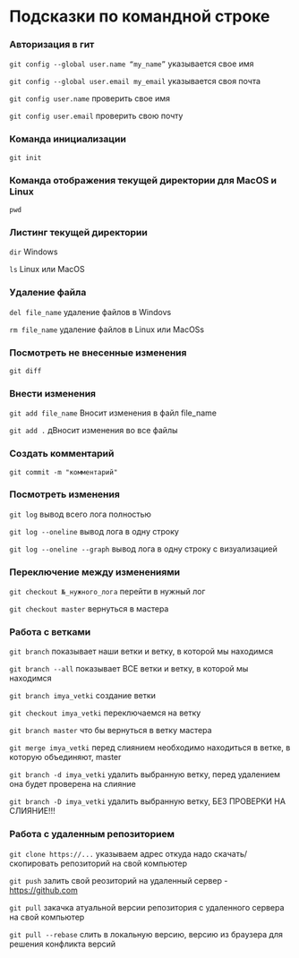 # Подсказки по командной строке

### Авторизация в гит

```git config --global user.name “my_name”``` указывается свое имя

```git config --global user.email my_email``` указывается своя почта

```git config user.name``` проверить свое имя

```git config user.email``` проверить свою почту


### Команда инициализации 
```git init```

### Команда отображения текущей директории для MacOS и Linux
```pwd```

### Листинг текущей директории
```dir``` Windows

```ls``` Linux или MacOS

### Удаление файла
```del file_name``` удаление файлов в Windovs

```rm file_name``` удаление файлов в Linux или MacOSs


### Посмотреть не внесенные изменения
```git diff```

### Внести изменения
```git add file_name``` Вносит изменения в файл file_name

```git add .``` дВносит изменения во все файлы

### Создать комментарий
```git commit -m "комментарий"```

### Посмотреть изменения
```git log``` вывод всего лога полностью

```git log --oneline``` вывод лога в одну строку

```git log --oneline --graph``` вывод лога в одну строку с визуализацией

### Переключение между изменениями
```git checkout №_нужного_лога``` перейти в нужный лог

```git checkout master``` вернуться в мастера

### Работа с ветками
```git branch``` показывает наши ветки и ветку, в которой мы находимся

```git branch --all``` показывает ВСЕ ветки и ветку, в которой мы находимся

```git branch imya_vetki``` создание ветки

```git checkout imya_vetki``` переключаемся на ветку

```git branch master``` что бы вернуться в ветку мастера

```git merge imya_vetki``` перед слиянием необходимо находиться в ветке, в которую объединяют, master

```git branch -d imya_vetki``` удалить выбранную ветку, перед удалением она будет проверена на слияние

```git branch -D imya_vetki``` удалить выбранную ветку, БЕЗ ПРОВЕРКИ НА СЛИЯНИЕ!!!


### Работа с удаленным репозиторием
```git clone https://...``` указываем адрес откуда надо скачать/скопировать репозиторий на свой компьютер

```git push``` залить свой реозиторий на удаленный сервер - https://github.com

```git pull``` закачка атуальной версии репозитория с удаленного сервера на свой компьютер

```git pull --rebase``` слить в локальную версию, версию из браузера для решения конфликта версий